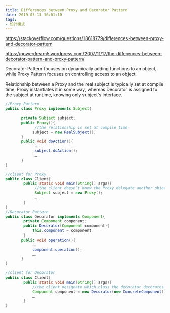 ```yaml
---
title: Differences between Proxy and Decorator Pattern
date: 2019-03-13 16:01:10
tags:
- 设计模式
---
```

https://stackoverflow.com/questions/18618779/differences-between-proxy-and-decorator-pattern

https://powerdream5.wordpress.com/2007/11/17/the-differences-between-decorator-pattern-and-proxy-pattern/

Decorator Pattern focuses on dynamically adding functions to an object, while Proxy Pattern focuses on controlling access to an object.

Relationship between a Proxy and the real subject is typically set at compile time, Proxy instantiates it in some way, whereas Decorator is assigned to the subject at runtime, knowing only subject's interface.

```java
//Proxy Pattern
public class Proxy implements Subject{

       private Subject subject;
       public Proxy(){
             //the relationship is set at compile time
            subject = new RealSubject();
       }
       public void doAction(){
             ….
             subject.doAction();
             ….
       }
}

//client for Proxy
public class Client{
        public static void main(String[] args){
             //the client doesn’t know the Proxy delegate another object
             Subject subject = new Proxy();
             …
        }
}
//Decorator Pattern
public class Decorator implements Component{
        private Component component;
        public Decorator(Component component){
            this.component = component
        }
       public void operation(){
            ….
            component.operation();
            ….
       }
}

//client for Decorator
public class Client{
        public static void main(String[] args){
            //the client designate which class the decorator decorates
            Component component = new Decorator(new ConcreteComponent());
            …
        }
}
```